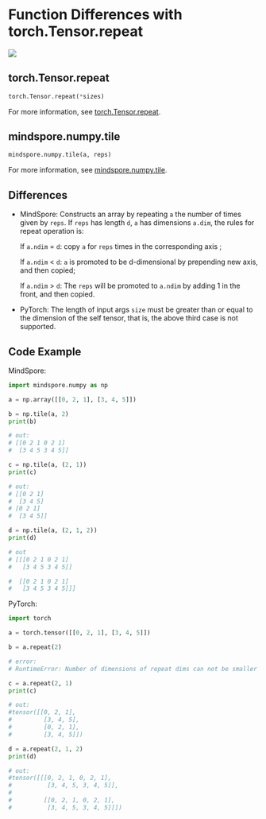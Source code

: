 # Function Differences with torch.Tensor.repeat

<a href="https://gitee.com/mindspore/docs/blob/r1.5/docs/mindspore/migration_guide/source_en/api_mapping/pytorch_diff/npTile.md" target="_blank"><img src="https://gitee.com/mindspore/docs/raw/r1.5/resource/_static/logo_source_en.png"></a>

## torch.Tensor.repeat

```python
torch.Tensor.repeat(*sizes)
```

For more information, see [torch.Tensor.repeat](https://pytorch.org/docs/1.5.0/tensors.html#torch.Tensor.repeat).

## mindspore.numpy.tile

```python
mindspore.numpy.tile(a, reps)
```

For more information, see [mindspore.numpy.tile](https://www.mindspore.cn/docs/api/en/r1.5/api_python/numpy/mindspore.numpy.tile.html#mindspore.numpy.tile).

## Differences

- MindSpore: Constructs an array by repeating `a` the number of times given by `reps`. If `reps` has length `d`, `a` has dimensions `a.dim`, the rules for repeat operation is:

  If `a.ndim` = `d`: copy `a` for `reps` times in the corresponding axis ;

  If `a.ndim` < `d`:  `a` is promoted to be d-dimensional by prepending new axis, and then copied;

  If `a.ndim` > `d`:  The `reps` will be promoted to `a.ndim` by adding 1 in the front, and then copied.

- PyTorch: The length of input args `size` must be greater than or equal to the dimension of the self tensor, that is, the above third case is not supported.

## Code Example

MindSpore:

```python
import mindspore.numpy as np

a = np.array([[0, 2, 1], [3, 4, 5]])

b = np.tile(a, 2)
print(b)

# out:
# [[0 2 1 0 2 1]
#  [3 4 5 3 4 5]]

c = np.tile(a, (2, 1))
print(c)

# out:
# [[0 2 1]
#  [3 4 5]
# [0 2 1]
#  [3 4 5]]

d = np.tile(a, (2, 1, 2))
print(d)

# out
# [[[0 2 1 0 2 1]
#   [3 4 5 3 4 5]]

#  [[0 2 1 0 2 1]
#   [3 4 5 3 4 5]]]
```

PyTorch:

```python
import torch

a = torch.tensor([[0, 2, 1], [3, 4, 5]])

b = a.repeat(2)

# error:
# RuntimeError: Number of dimensions of repeat dims can not be smaller than number of dimensions of tensor

c = a.repeat(2, 1)
print(c)

# out:
#tensor([[0, 2, 1],
#         [3, 4, 5],
#         [0, 2, 1],
#         [3, 4, 5]])

d = a.repeat(2, 1, 2)
print(d)

# out:
#tensor([[[0, 2, 1, 0, 2, 1],
#          [3, 4, 5, 3, 4, 5]],
#
#         [[0, 2, 1, 0, 2, 1],
#          [3, 4, 5, 3, 4, 5]]])
```

